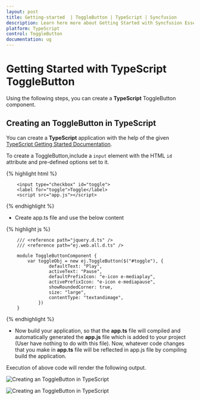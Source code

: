 ```yaml
---
layout: post
title: Getting-started  | ToggleButton | TypeScript | Syncfusion
description: Learn here more about Getting Started with Syncfusion Essential TypeScript ToggleButton Control, its elements, and more
platform: TypeScript
control: ToggleButton
documentation: ug
---
```


# Getting Started with TypeScript ToggleButton


Using the following steps, you can create a **TypeScript** ToggleButton component.

## Creating an ToggleButton in TypeScript


You can create a **TypeScript** application with the help of the given [TypeScript Getting Started Documentation](https://help.syncfusion.com/js/typescript).

 



To create a ToggleButton,include a `input` element with the HTML `id` attribute and pre-defined options set to it.


{% highlight html %}

        <input type="checkbox" id="toggle">
        <label for="toggle">Toggle</label>
        <script src="app.js"></script>

{% endhighlight %}



* Create app.ts file and use the below content



{% highlight js %}

        /// <reference path="jquery.d.ts" />  
        /// <reference path="ej.web.all.d.ts" />

        module ToggleButtonComponent {
            var toggleObj = new ej.ToggleButton($("#toggle"), {
                    defaultText: "Play",
                    activeText: "Pause",
                    defaultPrefixIcon: "e-icon e-mediaplay",
                    activePrefixIcon: "e-icon e-mediapause",
                    showRoundedCorner: true,
                    size: "large",
                    contentType: "textandimage",
                })
        }

{% endhighlight %}


* Now build your application, so that the **app.ts** file will compiled and automatically generated the **app.js** file which is added to your project (User have nothing to do with this file). Now, whatever code changes that you make in **app.ts** file will be reflected in app.js file by compiling     build the application.


Execution of above code will render the following output.

![Creating an ToggleButton in TypeScript](getting-started_images/Getting-Started_img1.JPG)

![Creating an ToggleButton in TypeScript](getting-started_images/Getting-Started_img2.JPG)

